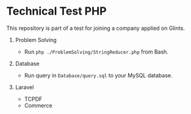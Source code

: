 # Technical Test PHP
This repository is part of a test for joining a company applied on Glints.

1. Problem Solving
   - Run `php ./ProblemSolving/StringReducer.php` from Bash.

2. Database
   - Run query in `Database/query.sql` to your MySQL database.

3. Laravel
   - TCPDF
   - Commerce
